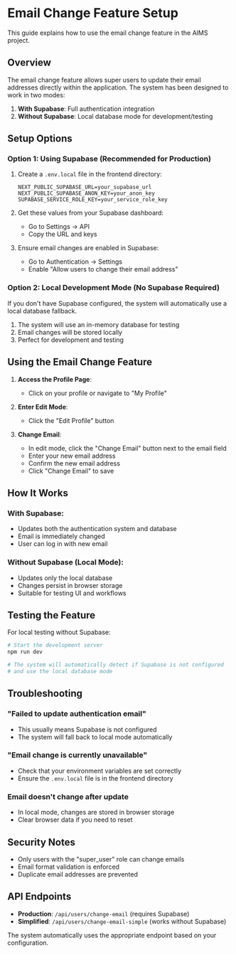 # Email Change Feature Setup

This guide explains how to use the email change feature in the AIMS project.

## Overview

The email change feature allows super users to update their email addresses directly within the application. The system has been designed to work in two modes:

1. **With Supabase**: Full authentication integration
2. **Without Supabase**: Local database mode for development/testing

## Setup Options

### Option 1: Using Supabase (Recommended for Production)

1. Create a `.env.local` file in the frontend directory:
   ```
   NEXT_PUBLIC_SUPABASE_URL=your_supabase_url
   NEXT_PUBLIC_SUPABASE_ANON_KEY=your_anon_key
   SUPABASE_SERVICE_ROLE_KEY=your_service_role_key
   ```

2. Get these values from your Supabase dashboard:
   - Go to Settings → API
   - Copy the URL and keys

3. Ensure email changes are enabled in Supabase:
   - Go to Authentication → Settings
   - Enable "Allow users to change their email address"

### Option 2: Local Development Mode (No Supabase Required)

If you don't have Supabase configured, the system will automatically use a local database fallback.

1. The system will use an in-memory database for testing
2. Email changes will be stored locally
3. Perfect for development and testing

## Using the Email Change Feature

1. **Access the Profile Page**:
   - Click on your profile or navigate to "My Profile"

2. **Enter Edit Mode**:
   - Click the "Edit Profile" button

3. **Change Email**:
   - In edit mode, click the "Change Email" button next to the email field
   - Enter your new email address
   - Confirm the new email address
   - Click "Change Email" to save

## How It Works

### With Supabase:
- Updates both the authentication system and database
- Email is immediately changed
- User can log in with new email

### Without Supabase (Local Mode):
- Updates only the local database
- Changes persist in browser storage
- Suitable for testing UI and workflows

## Testing the Feature

For local testing without Supabase:

```bash
# Start the development server
npm run dev

# The system will automatically detect if Supabase is not configured
# and use the local database mode
```

## Troubleshooting

### "Failed to update authentication email"
- This usually means Supabase is not configured
- The system will fall back to local mode automatically

### "Email change is currently unavailable"
- Check that your environment variables are set correctly
- Ensure the `.env.local` file is in the frontend directory

### Email doesn't change after update
- In local mode, changes are stored in browser storage
- Clear browser data if you need to reset

## Security Notes

- Only users with the "super_user" role can change emails
- Email format validation is enforced
- Duplicate email addresses are prevented

## API Endpoints

- **Production**: `/api/users/change-email` (requires Supabase)
- **Simplified**: `/api/users/change-email-simple` (works without Supabase)

The system automatically uses the appropriate endpoint based on your configuration.
